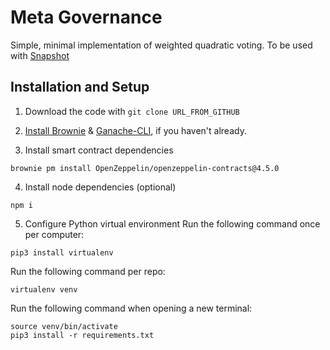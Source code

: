 # Meta Governance

Simple, minimal implementation of weighted quadratic voting. To be used with [Snapshot](https://snapshot.org/)

## Installation and Setup

1. Download the code with `git clone URL_FROM_GITHUB`

2. [Install Brownie](https://eth-brownie.readthedocs.io/en/stable/install.html) & [Ganache-CLI](https://github.com/trufflesuite/ganache-cli), if you haven't already.

3. Install smart contract dependencies

```
brownie pm install OpenZeppelin/openzeppelin-contracts@4.5.0
```

4. Install node dependencies (optional)

```
npm i
```

5. Configure Python virtual environment
   Run the following command once per computer:

```
pip3 install virtualenv
```

Run the following command per repo:

```
virtualenv venv
```

Run the following command when opening a new terminal:

```
source venv/bin/activate
pip3 install -r requirements.txt
```
